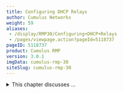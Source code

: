 ```yaml
---
title: Configuring DHCP Relays
author: Cumulus Networks
weight: 59
aliases:
 - /display/RMP30/Configuring+DHCP+Relays
 - /pages/viewpage.action?pageId=5118737
pageID: 5118737
product: Cumulus RMP
version: 3.0.1
imgData: cumulus-rmp-30
siteSlug: cumulus-rmp-30
---
```

<details>

You can configure an interface so it can make DHCP relay requests for
IPv4 and IPv6.

To run DHCP for both IPv4 and IPv6, you need to initiate the DHCP relay
and DHCP server twice: once for IPv4 using the `-4` option, and once for
IPv6 using the `-6` option. Following are the configurations on the
host, leaf and DHCP server using the following topology:

{{% imgOld 0 %}}

<summary>This chapter discusses ... </summary>

## Configuring the Relays </span>

Here is the host configuration:

    /etc/network/interfaces
    auto eth1
    iface eth1 inet dhcp
    
    auto eth1
    iface eth1 inet6 dhcp

Here is the leaf configuration:

    cumulus@switch:~$ /usr/sbin/dhcrelay -4 -i swp1 10.0.100.2 -i swp51
    cumulus@switch:~$ /usr/sbin/dhcrelay -6 -l swp1 -u 2001:db8:100::2%swp51

You have to run two independent instances of `dhcrelay`. The `dhcrelay`
feature is part of the `isc-dhcp-relay` services. The format of this
command is below:

    cumulus@switch:~$ /usr/sbin/dhcrelay -4 -i <interface_facing_host> <ip_address_dhcp_server> -i <interface_facing_dhcp_server>
    cumulus@switch:~$ /usr/sbin/dhcrelay -6 -l <interface_facing_host> -u <ip_address_dhcp_server>%<interface_facing_dhcp_server>

See the `man dhcrelay` for more information.

The `systemd` launch scripts can be edited so that the `dhcrelay`
service starts with the switch.

The launch scripts for systemd are located in ` /lib/systemd/system  `.
Edit or create two files as described below:

    cumulus@leaf01:/lib/systemd/system$ cat dhcrelay.service 
    [Unit]
    Description=DHCPv4 Relay Agent Daemon
    Documentation=man:dhcrelay(8)
    After=network-oneline.target networking.service syslog.service
    
    [Service]
    Type=simple
    EnvironmentFile=-/etc/default/isc-dhcp-relay
    # Here, we are expecting the INTF_CMD to contain
    # the -i for each interface specified,
    ExecStart=/usr/sbin/dhcrelay -d -q $INTF_CMD $SERVERS $OPTIONS
    
    [Install]
    WantedBy=multi-user.target
    
    cumulus@leaf01:/lib/systemd/system$ cat /etc/default/isc-dhcp-relay 
    SERVERS="10.0.100.2"
    
    INTF_CMD="-i swp1 -i swp51"

    cumulus@leaf01:/lib/systemd/system$ cat dhcrelay6.service 
    [Unit]
    Description=DHCPv6 Relay Agent Daemon
    Documentation=man:dhcrelay(8)
    After=network-oneline.target networking.service syslog.service
    
    [Service]
    Type=simple
    EnvironmentFile=-/etc/default/isc-dhcp-relay6
    ExecStart=/usr/sbin/dhcrelay -6 -d -q $INTF_CMD $SERVERS $OPTIONS
    
    [Install]
    WantedBy=multi-user.target
    
    
    cumulus@leaf01:/lib/systemd/system$ cat /etc/default/isc-dhcp-relay6 
    SERVERS=" -u 2001:db8:100::2%swp51"
    
    INTF_CMD="-l swp1"

Here is the DHCP server configuration:

    /usr/sbin/dhcpd -6 -cf /etc/dhcp/dhcpd6.conf swp1
    /usr/sbin/dhcpd -4 -cf /etc/dhcp/dhcpd.conf swp1

The configuration files for the two DHCP servers need to have two pools:

  - Pool 1: Subnet overlaps interfaces

  - Pool 2: Subnet that includes the addresses

Here are the sample configurations:

    /etc/dhcp/dhcpd.conf
    subnet 10.0.100.0 netmask 255.255.255.0 {
    }
    subnet 10.0.1.0 netmask 255.255.255.0 {
            range 10.0.1.50 10.0.1.60;
    }

    /etc/dhcp/dhcpd6.conf
    subnet6 2001:db8:100::/64 {
    }
    subnet6 2001:db8:1::/64 {
            range6 2001:db8:1::100 2001:db8:1::200;
    }

Just as you did with the DHCP relay scripts, the `systemd`
initialization scripts can be used to launch the DHCP server at start.
Here are sample configurations:

    cumulus@spine01:/lib/systemd/system$ cat dhcpd.service 
    [Unit]
    Description=DHCPv4 Server Daemon
    Documentation=man:dhcpd(8) man:dhcpd.conf(5)
    After=network-oneline.target networking.service syslog.service
    
    [Service]
    Type=simple
    EnvironmentFile=-/etc/default/isc-dhcp-server
    ExecStart=/usr/sbin/dhcpd -f -q $DHCPD_CONF $DHCPD_PID $INTERFACES $OPTIONS
    
    [Install]
    WantedBy=multi-user.target
    
    
    cumulus@spine01:/lib/systemd/system$ cat /etc/default/isc-dhcp-server
    DHCPD_CONF="-cf /etc/dhcp/dhcpd.conf"
    
    INTERFACES="swp1"
    
    
    cumulus@spine01:/lib/systemd/system$ cat /etc/dhcp/dhcpd.conf
    ddns-update-style none;
    
    default-lease-time 600;
    max-lease-time 7200;
    
    subnet 10.0.100.0 netmask 255.255.255.0 {
    }
    subnet 10.0.1.0 netmask 255.255.255.0 {
            range 10.0.1.50 10.0.1.60;
    }

    cumulus@spine01:/lib/systemd/system$ cat dhcpd6.service 
    [Unit]
    Description=DHCPv6 Server Daemon
    Documentation=man:dhcpd(8) man:dhcpd.conf(5)
    After=network-oneline.target networking.service syslog.service
    
    [Service]
    Type=simple
    EnvironmentFile=-/etc/default/isc-dhcp-server6
    ExecStart=/usr/sbin/dhcpd -f -q -6 $DHCPD_CONF $DHCPD_PID $INTERFACES $OPTIONS
    
    [Install]
    WantedBy=multi-user.target
    
    
    cumulus@spine01:/lib/systemd/system$ cat /etc/default/isc-dhcp-server6
    DHCPD_CONF="-cf /etc/dhcp/dhcpd6.conf"
    
    INTERFACES="swp1"
    
    
    cumulus@spine01:/lib/systemd/system$ cat /etc/dhcp/dhcpd6.conf
    ddns-update-style none;
    
    default-lease-time 600;
    max-lease-time 7200;
    
    subnet6 2001:db8:100::/64 {
    }
    subnet6 2001:db8:1::/64 {
            range6 2001:db8:1::100 2001:db8:1::200;
    }


</details>
